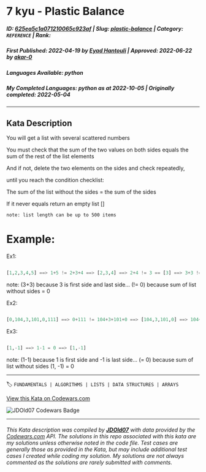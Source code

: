 # 7 kyu - Plastic Balance

##### **ID**: [625ea5c1a071210065c923af](https://www.codewars.com/kata/625ea5c1a071210065c923af) | **Slug**: [plastic-balance](https://www.codewars.com/kata/625ea5c1a071210065c923af) | **Category**: `REFERENCE` | **Rank**: <span style="color:white">7 kyu</span>

##### **First Published**: 2022-04-19 ***by*** [Eyad Hantouli](https://www.codewars.com/users/Eyad%20Hantouli) | **Approved**: 2022-06-22 ***by*** [akar-0](https://www.codewars.com/users/akar-0)

##### **Languages Available**: python

##### **My Completed Languages**: python ***as at*** 2022-10-05 | **Originally completed**: 2022-05-04

---

## Kata Description


You will get a list with several scattered numbers



You must check that the sum of the two values on both sides equals the sum of the rest of the list elements



And if not, delete the two elements on the sides and check repeatedly,



until you reach the condition checklist:



The sum of the list without the sides = the sum of the sides



If it never equals return an empty list []



`note: list length can be up to 500 items`



# Example:

Ex1:

```python

[1,2,3,4,5] ==> 1+5 != 2+3+4 ==> [2,3,4] ==> 2+4 != 3 == [3] ==> 3+3 != 0 ==> []

```

note: (3+3) because 3 is first side and last side... (!= 0) because sum of list without sides = 0





Ex2:

```python

[0,104,3,101,0,111] ==> 0+111 != 104+3+101+0 ==> [104,3,101,0] ==> 104+0 = 3+101 ==> [104,3,101,0]

```





Ex3:

```python

[1,-1] ==> 1-1 = 0 ==> [1,-1]

```

note: (1-1) because 1 is first side and -1 is last side... (= 0) because sum of list without sides (1, -1) = 0

---


🏷 `FUNDAMENTALS | ALGORITHMS | LISTS | DATA STRUCTURES | ARRAYS`


[View this Kata on Codewars.com](https://www.codewars.com/kata/625ea5c1a071210065c923af)

![](https://www.codewars.com/users/jdold07/badges/large "JDOld07 Codewars Badge")

---

###### *This Kata description was compiled by [**JDOld07**](https://tpstech.dev) with data provided by the [Codewars.com](https://www.codewars.com) API.  The solutions in this repo associated with this kata are my solutions unless otherwise noted in the code file.  Test cases are generally those as provided in the Kata, but may include additional test cases I created while coding my solution.  My solutions are not always commented as the solutions are rarely submitted with comments.*
